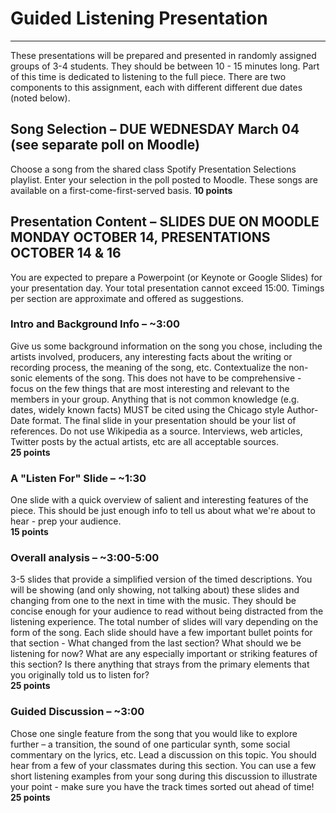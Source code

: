 # Guided Listening Presentation

---

These presentations will be prepared and presented in randomly assigned groups of 3-4 students.
They should be between 10 - 15 minutes long. Part of this time is dedicated to listening to the full piece.
There are two components to this assignment, each with different different due dates (noted below).

## Song Selection – DUE WEDNESDAY March 04 (see separate poll on Moodle)
Choose a song from the shared class Spotify Presentation Selections playlist. Enter your selection in the poll posted to Moodle. These songs are available on a first-come-first-served basis.
**10 points**

## Presentation Content – SLIDES DUE ON MOODLE MONDAY OCTOBER 14, PRESENTATIONS OCTOBER 14 & 16
You are expected to prepare a Powerpoint (or Keynote or Google Slides) for your presentation day. Your total presentation cannot exceed 15:00. Timings per section are approximate and offered as suggestions.

### Intro and Background Info – ~3:00
Give us some background information on the song you chose, including the artists involved, producers, any interesting facts about the writing or recording process, the meaning of the song, etc. Contextualize the non-sonic elements of the song. This does not have to be comprehensive - focus on the few things that are most interesting and relevant to the members in your group. Anything that is not common knowledge (e.g. dates, widely known facts) MUST be cited using the Chicago style Author-Date format. The final slide in your presentation should be your list of references. Do not use Wikipedia as a source. Interviews, web articles, Twitter posts by the actual artists, etc are all acceptable sources.  
**25 points**

### A "Listen For" Slide – ~1:30
One slide with a quick overview of salient and interesting features of the piece. This should be just enough info to tell us about what we're about to hear - prep your audience.  
**15 points**

### Overall analysis – ~3:00-5:00
3-5 slides that provide a simplified version of the timed descriptions. You will be showing (and only showing, not talking about) these slides and changing from one to the next in time with the music. They should be concise enough for your audience to read without being distracted from the listening experience. The total number of slides will vary depending on the form of the song. Each slide should have a few important bullet points for that section - What changed from the last section? What should we be listening for now? What are any especially important or striking features of this section? Is there anything that strays from the primary elements that you originally told us to listen for?  
**25 points**

### Guided Discussion – ~3:00
Chose one single feature from the song that you would like to explore further – a transition, the sound of one particular synth, some social commentary on the lyrics, etc. Lead a discussion on this topic. You should hear from a few of your classmates during this section. You can use a few short listening examples from your song during this discussion to illustrate your point - make sure you have the track times sorted out ahead of time!  
**25 points**
